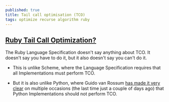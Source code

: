 ```yaml
---
published: true
title: Tail call optimisation (TCO)
tags: optimize recurse algorithm ruby
---
```

## [Ruby Tail Call Optimization?](https://stackoverflow.com/questions/824562/does-ruby-perform-tail-call-optimization/824831#824831)

The Ruby Language Specification doesn't say anything about TCO. It doesn't say you have to do it, but it also doesn't say you can't do it.

- This is unlike Scheme, where the Language Specification requires that all Implementations must perform TCO.

- But it is also unlike Python, where Guido van Rossum [has made it very clear](http://neopythonic.blogspot.com/2009/04/tail-recursion-elimination.html) on multiple occasions (the last time just a couple of days ago) that Python Implementations should not perform TCO.
